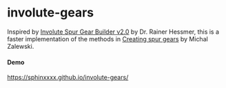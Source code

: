 # involute-gears

Inspired by [Involute Spur Gear Builder v2.0](https://hessmer.org/gears/InvoluteSpurGearBuilder.html) by Dr. Rainer Hessmer, this is a faster implementation of the methods in [Creating spur gears](https://lcamtuf.coredump.cx/gcnc/ch6/#6.2) by Michal Zalewski.

#### Demo

https://sphinxxxx.github.io/involute-gears/
